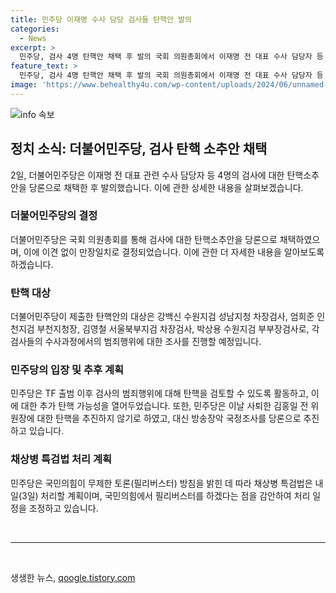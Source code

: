 ```yaml
---
title: 민주당 이재명 수사 담당 검사들 탄핵안 발의
categories:
  - News
excerpt: >
  민주당, 검사 4명 탄핵안 채택 후 발의 국회 의원총회에서 이재명 전 대표 수사 담당자 등 4명의 검사에 대한 탄핵소추안 채택. 사퇴한 김홍일 전 방송통신위원장에 대한 탄핵소추안 대신 방송장악 국정조사 추진. 민주당 의원 170명 탄핵안에 참여. 이날 국회 법제사법위원회에 회부 후 조사 예정. 채상병 특검법은 국민의힘 필리버스터로 처리가 지연될 전망.
feature_text: >
  민주당, 검사 4명 탄핵안 채택 후 발의 국회 의원총회에서 이재명 전 대표 수사 담당자 등 4명의 검사에 대한 탄핵소추안 채택. 사퇴한 김홍일 전 방송통신위원장에 대한 탄핵소추안 대신 방송장악 국정조사 추진. 민주당 의원 170명 탄핵안에 참여. 이날 국회 법제사법위원회에 회부 후 조사 예정. 채상병 특검법은 국민의힘 필리버스터로 처리가 지연될 전망.
image: 'https://www.behealthy4u.com/wp-content/uploads/2024/06/unnamed-file.png'
---
```


<p><img src="https://www.behealthy4u.com/wp-content/uploads/2024/06/unnamed-file.png" alt="info 속보" /></p>

<h2 data-ke-size="size26">정치 소식: 더불어민주당, 검사 탄핵 소추안 채택</h2>

<p data-ke-size="size16">2일, 더불어민주당은 이재명 전 대표 관련 수사 담당자 등 4명의 검사에 대한 탄핵소추안을 당론으로 채택한 후 발의했습니다. 이에 관한 상세한 내용을 살펴보겠습니다.</p>

<h3><b>더불어민주당의 결정</b></h3>

<p data-ke-size="size16">더불어민주당은 국회 의원총회를 통해 검사에 대한 탄핵소추안을 당론으로 채택하였으며, 이에 이견 없이 만장일치로 결정되었습니다. 이에 관한 더 자세한 내용을 알아보도록 하겠습니다.</p>

<h3><b>탄핵 대상</b></h3>

<p data-ke-size="size16">더불어민주당이 제출한 탄핵안의 대상은 강백신 수원지검 성남지청 차장검사, 엄희준 인천지검 부천지청장, 김영철 서울북부지검 차장검사, 박상용 수원지검 부부장검사로, 각 검사들의 수사과정에서의 범죄행위에 대한 조사를 진행할 예정입니다.</p>

<h3><b>민주당의 입장 및 추후 계획</b></h3>

<p data-ke-size="size16">민주당은 TF 출범 이후 검사의 범죄행위에 대해 탄핵을 검토할 수 있도록 활동하고, 이에 대한 추가 탄핵 가능성을 열어두었습니다. 또한, 민주당은 이날 사퇴한 김홍일 전 위원장에 대한 탄핵을 추진하지 않기로 하였고, 대신 방송장악 국정조사를 당론으로 추진하고 있습니다.</p>

<h3><b>채상병 특검법 처리 계획</b></h3>

<p data-ke-size="size16">민주당은 국민의힘이 무제한 토론(필리버스터) 방침을 밝힌 데 따라 채상병 특검법은 내일(3일) 처리할 계획이며, 국민의힘에서 필리버스터를 하겠다는 점을 감안하여 처리 일정을 조정하고 있습니다.</p>

<p data-ke-size="size16">&nbsp;</p>

<hr>

<p data-ke-size="size16">&nbsp;</p>
생생한 뉴스, <a href="https://qoogle.tistory.com" rel="dofollow">qoogle.tistory.com</a>


